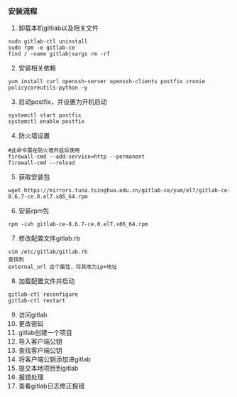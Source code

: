 ### 安装流程
1.  卸载本机gitliab以及相关文件
```
sudo gitlab-ctl uninstall
sudo rpm -e gitlab-ce
find / -name gitlab|xargs rm -rf
```
2.  安装相关依赖
```
yum install curl openssh-server openssh-clients postfix cronie policycoreutils-python –y
```
3.  启动postfix，并设置为开机启动
```
systemctl start postfix
systemctl enable postfix
```
4.  防火墙设置
```
#此命令需在防火墙开启后使用
firewall-cmd --add-service=http --permanent
firewall-cmd --reload
```
5.  获取安装包
```
wget https://mirrors.tuna.tsinghua.edu.cn/gitlab-ce/yum/el7/gitlab-ce-8.6.7-ce.0.el7.x86_64.rpm
```
6.  安装rpm包
```
rpm -ivh gitlab-ce-8.6.7-ce.0.el7.x86_64.rpm
```
7.  修改配置文件gitlab.rb
```
vim /etc/gitlab/gitlab.rb
查找到
external_url 这个属性，将其改为ip+地址
```
8.  加载配置文件并启动
```
gitlab-ctl reconfigure
gitlab-ctl restart
```
9.  访问gitlab
10.  更改密码
11. gitlab创建一个项目
12. 导入客户端公钥
13. 查找客户端公钥
14. 将客户端公钥添加进gitlab
15. 提交本地项目到gitlab
16. 报错处理
17. 查看gitlab日志修正报错
